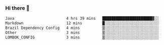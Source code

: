 ### Hi there 👋

<!--START_SECTION:waka-->

```txt
Java                       4 hrs 39 mins   ██████████████████████▓░░   90.81 %
Markdown                   12 mins         █░░░░░░░░░░░░░░░░░░░░░░░░   04.17 %
Brazil Dependency Config   4 mins          ▒░░░░░░░░░░░░░░░░░░░░░░░░   01.35 %
Other                      3 mins          ▒░░░░░░░░░░░░░░░░░░░░░░░░   01.19 %
LOMBOK_CONFIG              3 mins          ▒░░░░░░░░░░░░░░░░░░░░░░░░   01.01 %
```

<!--END_SECTION:waka-->

<!--
**jerry-shao/jerry-shao** is a ✨ _special_ ✨ repository because its `README.md` (this file) appears on your GitHub profile.

Here are some ideas to get you started:

- 🔭 I’m currently working on ...
- 🌱 I’m currently learning ...
- 👯 I’m looking to collaborate on ...
- 🤔 I’m looking for help with ...
- 💬 Ask me about ...
- 📫 How to reach me: ...
- 😄 Pronouns: ...
- ⚡ Fun fact: ...
-->
